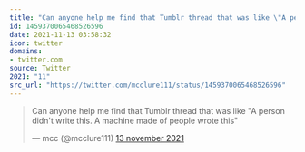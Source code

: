 ```yaml
---
title: "Can anyone help me find that Tumblr thread that was like \"A person didn't write this. A machine mad..."
id: 1459370065468526596
date: 2021-11-13 03:58:32
icon: twitter
domains:
- twitter.com
source: Twitter
2021: "11"
src_url: "https://twitter.com/mcclure111/status/1459370065468526596"
---
```

<blockquote class="twitter-tweet" data-lang="nl" data-dnt="true"><p lang="en" dir="ltr">Can anyone help me find that Tumblr thread that was like &quot;A person didn&#39;t write this. A machine made of people wrote this&quot;</p>&mdash; mcc (@mcclure111) <a href="https://twitter.com/mcclure111/status/1459370065468526596?ref_src=twsrc%5Etfw">13 november 2021</a></blockquote>
<script async src="https://platform.twitter.com/widgets.js" charset="utf-8"></script>

